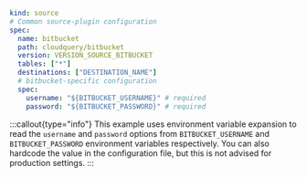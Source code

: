 ```yaml copy
kind: source
# Common source-plugin configuration
spec:
  name: bitbucket
  path: cloudquery/bitbucket
  version: VERSION_SOURCE_BITBUCKET
  tables: ["*"]
  destinations: ["DESTINATION_NAME"]
  # bitbucket-specific configuration
  spec:
    username: "${BITBUCKET_USERNAME}" # required
    password: "${BITBUCKET_PASSWORD}" # required
```

:::callout{type="info"}
This example uses environment variable expansion to read the `username` and `password` options from `BITBUCKET_USERNAME` and `BITBUCKET_PASSWORD` environment variables respectively. You can also hardcode the value in the configuration file, but this is not advised for production settings.
:::
